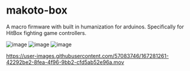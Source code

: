 # makoto-box
A macro firmware with built in humanization for arduinos. Specifically for HitBox fighting game controllers.

![image](https://user-images.githubusercontent.com/57083746/167281279-ad69b2b8-57e9-451d-a640-6ca629e990fb.png)
![image](https://user-images.githubusercontent.com/57083746/167281248-591cef9c-7124-4e24-afde-96f874e8a8b3.png)
![image](https://user-images.githubusercontent.com/57083746/167281252-db42d329-d990-4600-8966-7fed68102283.png)


https://user-images.githubusercontent.com/57083746/167281261-42292be2-8fea-4f96-9bb2-cfd5ab52e96a.mov

